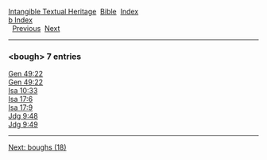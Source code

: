 [Intangible Textual Heritage](../../index)  [Bible](../index) 
[Index](index)   
[b Index](_b_)  
  [Previous](c01612)  [Next](c01614) 

------------------------------------------------------------------------

### &lt;bough&gt; 7 entries

[Gen 49:22](../kjv/gen049.htm#022)  
[Gen 49:22](../kjv/gen049.htm#022)  
[Isa 10:33](../kjv/isa010.htm#033)  
[Isa 17:6](../kjv/isa017.htm#006)  
[Isa 17:9](../kjv/isa017.htm#009)  
[Jdg 9:48](../kjv/jdg009.htm#048)  
[Jdg 9:49](../kjv/jdg009.htm#049)  

------------------------------------------------------------------------

[Next: boughs (18)](c01614)
